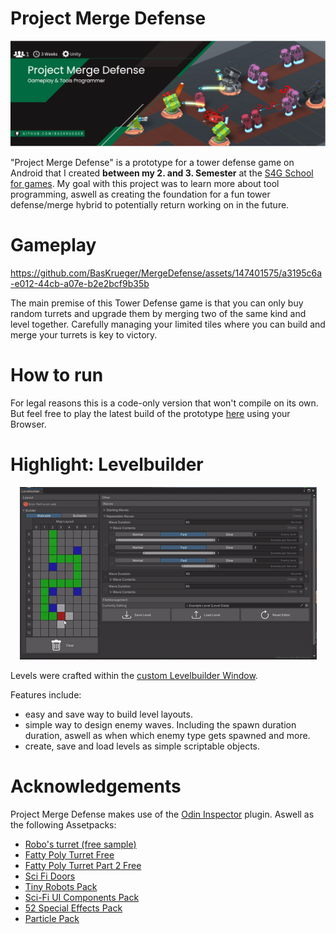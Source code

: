 # Project Merge Defense
<p align="center">
    <img src="readme/Banner.png" alt="Project Merge Defense Banner"><br>
</p>

"Project Merge Defense" is a prototype for a tower defense game on Android that I created <b>between my 2. and 3. Semester</b> at the [S4G School for games](https://www.school4games.net/).
My goal with this project was to learn more about tool programming, aswell as creating the foundation for a fun tower defense/merge hybrid to potentially return working on in the future.

# Gameplay
https://github.com/BasKrueger/MergeDefense/assets/147401575/a3195c6a-e012-44cb-a07e-b2e2bcf9b35b

The main premise of this Tower Defense game is that you can only buy random turrets and upgrade them by merging two of the same kind and level together. Carefully managing your limited tiles where you can build and merge your turrets is key to victory.

# How to run
For legal reasons this is a code-only version that won't compile on its own. But feel free to play the latest build of the prototype [here](https://suchti0352.itch.io/project-merge-defense) using your Browser.

# Highlight: Levelbuilder
<p align="center">
    <img src="readme/Levelbuilder.gif" alt="Project Merge Defense Banner"><br>
</p>

Levels were crafted within the [custom Levelbuilder Window](https://github.com/BasKrueger/MergeDefense/tree/main/Scripts/LevelBuilder/PathBuilder).

Features include:

- easy and save way to build level layouts.
- simple way to design enemy waves. Including the spawn duration duration, aswell as when which enemy type gets spawned and more.
- create, save and load levels as simple scriptable objects.

# Acknowledgements
Project Merge Defense makes use of the [Odin Inspector](https://odininspector.com/) plugin. 
Aswell as the following Assetpacks:
 - [Robo's turret (free sample)](https://assetstore.unity.com/packages/3d/environments/sci-fi/robo-s-turret-free-sample-147413)
 - [Fatty Poly Turret Free](https://assetstore.unity.com/packages/3d/props/weapons/fatty-poly-turret-free-155251)
 - [Fatty Poly Turret Part 2 Free](https://assetstore.unity.com/packages/3d/props/weapons/fatty-poly-turret-part-2-free-159989)
 - [Sci Fi Doors](https://assetstore.unity.com/packages/3d/environments/sci-fi/sci-fi-doors-162876)
 - [Tiny Robots Pack](https://assetstore.unity.com/packages/3d/characters/robots/tiny-robots-pack-98930)
 - [Sci-Fi UI Components Pack](https://assetstore.unity.com/packages/2d/gui/sci-fi-ui-components-pack-106382)
 - [52 Special Effects Pack](https://assetstore.unity.com/packages/vfx/particles/spells/52-special-effects-pack-10419)
 - [Particle Pack](https://assetstore.unity.com/packages/vfx/particles/particle-pack-127325)
